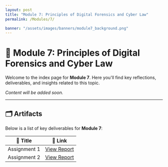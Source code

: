 ```yaml
---
layout: post
title: "Module 7: Principles of Digital Forensics and Cyber Law"
permalink: /Modules/7/

banner: "/assets/images/banners/module7_background.png"
---
```



# 📘 Module 7: Principles of Digital Forensics and Cyber Law

Welcome to the index page for **Module 7**. Here you'll find key reflections, deliverables, and insights related to this topic.

*Content will be added soon.*

---

## 🗂️ Artifacts

Below is a list of key deliverables for **Module 7**:

| 📌 Title                           | 🔗 Link                      																														   |
|-----------------------------------|----------------------------------------------------------------------------------------------------------------------------------------------------------|
| Assignment 1                      | [View Report](https://cn23070.github.io/module_7/2025/03/18/M7-Principles-of-Digital-Forensics-and-Cyber-Law-January-2025-Assignment-1.html)             |
| Assignment 2                      | [View Report](https://cn23070.github.io/module_7/2025/03/18/M7-Principles-of-Digital-Forensics-and-Cyber-Law-Assignment-2.html)                          |
